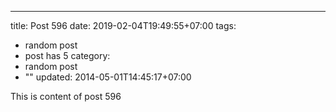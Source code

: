 ---
title: Post 596
date: 2019-02-04T19:49:55+07:00
tags:
  - random post
  - post has 5
category:
  - random post
  - ""
updated: 2014-05-01T14:45:17+07:00

This is content of post 596